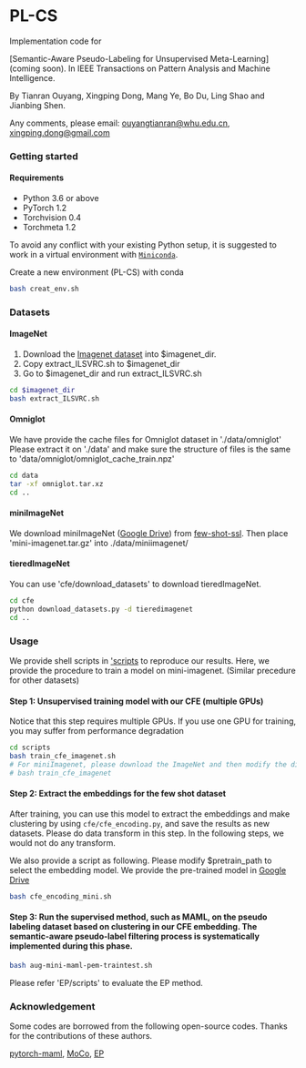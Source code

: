 # PL-CS
Implementation code for

[Semantic-Aware Pseudo-Labeling for Unsupervised Meta-Learning](coming soon).
In IEEE Transactions on Pattern Analysis and Machine Intelligence.

By Tianran Ouyang, Xingping Dong, Mang Ye, Bo Du, Ling Shao and Jianbing Shen.

Any comments, please email: ouyangtianran@whu.edu.cn, xingping.dong@gmail.com

<!-- If you use this software for academic research, please consider to cite the following paper:
```
@inproceedings{dong2022rethinking,
  title={Rethinking Clustering-Based Pseudo-Labeling for Unsupervised Meta-Learning},
  author={Dong, Xingping and Shen, Jianbing and Shao, Ling},
  booktitle={Computer Vision--ECCV 2022: 17th European Conference, Tel Aviv, Israel, October 23--27, 2022, Proceedings, Part XX},
  pages={169--186},
  year={2022},
  organization={Springer}
}
``` -->


### Getting started

#### Requirements
 - Python 3.6 or above
 - PyTorch 1.2
 - Torchvision 0.4
 - Torchmeta 1.2

To avoid any conflict with your existing Python setup, it is suggested to work in a virtual environment with [`Miniconda`](https://docs.conda.io/en/latest/miniconda.html#miniconda/). 

Create a new environment (PL-CS) with conda
```bash
bash creat_env.sh
```

### Datasets
#### ImageNet
1. Download the [Imagenet dataset](https://image-net.org/download.php) into $imagenet_dir.
2. Copy extract_ILSVRC.sh to $imagenet_dir
3. Go to $imagenet_dir and run extract_ILSVRC.sh
```bash
cd $imagenet_dir
bash extract_ILSVRC.sh 
```
#### Omniglot
We have provide the cache files for Omniglot dataset in './data/omniglot'
Please extract it on './data' and make sure the structure of files is the same to 'data/omniglot/omniglot_cache_train.npz'
```bash
cd data
tar -xf omniglot.tar.xz 
cd ..
```
#### miniImageNet
We download miniImageNet ([Google Drive](https://drive.google.com/open?id=16V_ZlkW4SsnNDtnGmaBRq2OoPmUOc5mY))
from [few-shot-ssl](https://github.com/renmengye/few-shot-ssl-public).
Then place 'mini-imagenet.tar.gz' into ./data/miniimagenet/

#### tieredImageNet
You can use 'cfe/download_datasets' to download tieredImageNet.
```bash
cd cfe
python download_datasets.py -d tieredimagenet
cd ..
```
### Usage
We provide shell scripts in ['scripts](scripts) to reproduce our results.
Here, we provide the procedure to train a model on mini-imagenet. (Similar precedure for other datasets)
#### Step 1: Unsupervised training model with our CFE (multiple GPUs)

Notice that this step requires multiple GPUs. 
If you use one GPU for training, you may suffer from performance degradation
```bash
cd scripts
bash train_cfe_imagenet.sh
# For miniImagenet, please download the ImageNet and then modify the dir_imagenet in train_cfe_mini
# bash train_cfe_imagenet
```
#### Step 2: Extract the embeddings for the few shot dataset
After training, you can use this model to extract the embeddings and make clustering by using ```cfe/cfe_encoding.py```, and save the results as new datasets.
Please do data transform in this step. In the following steps, we would not do any transform. 

We also provide a script as following. Please modify $pretrain_path to select the embedding model.
We provide the pre-trained model in [Google Drive](https://drive.google.com/drive/folders/1veOQ8SfwwMqohfBsJ2kkc4fANDvg7107?usp=sharing)
```bash
bash cfe_encoding_mini.sh
```
#### Step 3: Run the supervised method, such as MAML, on the pseudo labeling dataset based on clustering in our CFE embedding. The semantic-aware pseudo-label filtering process is systematically implemented during this phase.
```bash
bash aug-mini-maml-pem-traintest.sh
```
Please refer 'EP/scripts' to evaluate the EP method.
### Acknowledgement
Some codes are borrowed from the following open-source codes. Thanks for the contributions of these authors.

[pytorch-maml](https://github.com/tristandeleu/pytorch-maml),
[MoCo](https://github.com/facebookresearch/moco), 
[EP](https://github.com/ServiceNow/embedding-propagation)
